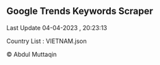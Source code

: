 

## Google Trends Keywords Scraper 
 
Last Update 04-04-2023 , 20:23:13

Country List :
VIETNAM.json



© Abdul Muttaqin 
